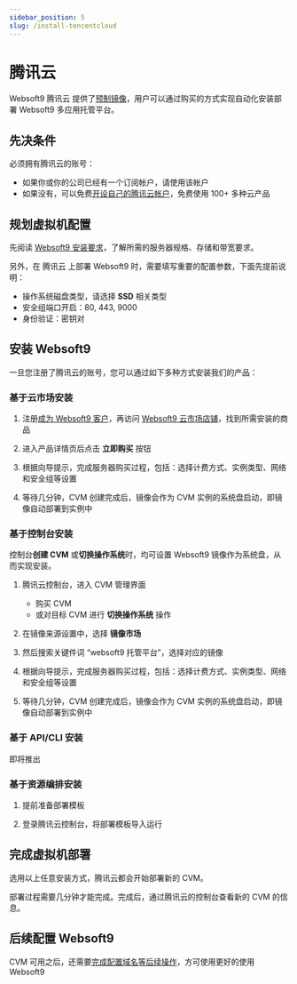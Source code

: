```yaml
---
sidebar_position: 5
slug: /install-tencentcloud
---
```


# 腾讯云

Websoft9 腾讯云 提供了[预制镜像](https://market.cloud.tencent.com/stores/1252192180)，用户可以通过购买的方式实现自动化安装部署 Websoft9 多应用托管平台。  

## 先决条件

必须拥有腾讯云的账号：

- 如果你或你的公司已经有一个订阅帐户，请使用该帐户
- 如果没有，可以免费[开设自己的腾讯云帐户](https://partner.cloud.tencent.com/invitation/3121935004586f183f365f5)，免费使用 100+ 多种云产品


## 规划虚拟机配置

先阅读 [Websoft9 安装要求](./install-requirements)，了解所需的服务器规格、存储和带宽要求。 

另外，在 腾讯云 上部署 Websoft9 时，需要填写重要的配置参数，下面先提前说明：

- 操作系统磁盘类型，请选择 **SSD** 相关类型
- 安全组端口开启：80, 443, 9000
- 身份验证：密钥对


## 安装 Websoft9

一旦您注册了腾讯云的账号，您可以通过如下多种方式安装我们的产品：

### 基于云市场安装

1. 注册[成为 Websoft9 客户](https://partner.cloud.tencent.com/invitation/3121935004586f183f365f5)，再访问 [Websoft9 云市场店铺](https://market.cloud.tencent.com/stores/1252192180)，找到所需安装的商品

2. 进入产品详情页后点击 **立即购买** 按钮

3. 根据向导提示，完成服务器购买过程，包括：选择计费方式、实例类型、网络和安全组等设置

4. 等待几分钟，CVM 创建完成后，镜像会作为 CVM 实例的系统盘启动，即镜像自动部署到实例中


### 基于控制台安装

控制台**创建 CVM** 或**切换操作系统**时，均可设置 Websoft9 镜像作为系统盘，从而实现安装。

1. 腾讯云控制台，进入 CVM 管理界面

   - 购买 CVM
   - 或对目标 CVM 进行 **切换操作系统** 操作

2. 在镜像来源设置中，选择 **镜像市场**

3. 然后搜索关键件词 “websoft9 托管平台”，选择对应的镜像

4. 根据向导提示，完成服务器购买过程，包括：选择计费方式、实例类型、网络和安全组等设置

5. 等待几分钟，CVM 创建完成后，镜像会作为 CVM 实例的系统盘启动，即镜像自动部署到实例中


### 基于 API/CLI 安装

即将推出

### 基于资源编排安装

1. 提前准备部署模板

2. 登录腾讯云控制台，将部署模板导入运行

## 完成虚拟机部署

选用以上任意安装方式，腾讯云都会开始部署新的 CVM。  

部署过程需要几分钟才能完成。完成后，通过腾讯云的控制台查看新的 CVM 的信息。  

## 后续配置 Websoft9

CVM 可用之后，还需要[完成配置域名等后续操作](./domain-set)，方可使用更好的使用 Websoft9
